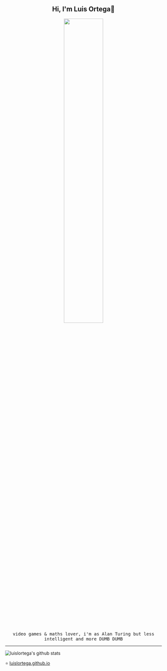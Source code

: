 <h2 align="center"> Hi, I'm Luis Ortega👋 <br/> </h2> 

<p align="center"><img width=50% src="https://wompampsupport.azureedge.net/fetchimage?siteId=7575&v=2&jpgQuality=100&width=700&url=https%3A%2F%2Fi.kym-cdn.com%2Fentries%2Ficons%2Ffacebook%2F000%2F021%2F807%2Fig9OoyenpxqdCQyABmOQBZDI0duHk2QZZmWg2Hxd4ro.jpg"></p>


<p align="center"> <samp> video games & maths lover, i'm as Alan Turing but less intelligent and more DUMB DUMB

____


![luislortega's github stats](https://github-readme-stats.vercel.app/api?username=luislortega&show_icons=true)

<p align="center">

⭐️ [luislortega.github.io](https://luislortega.github.io/)

</p>


